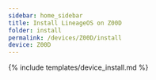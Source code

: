 ```yaml
---
sidebar: home_sidebar
title: Install LineageOS on Z00D
folder: install
permalink: /devices/Z00D/install
device: Z00D
---
```

{% include templates/device_install.md %}
